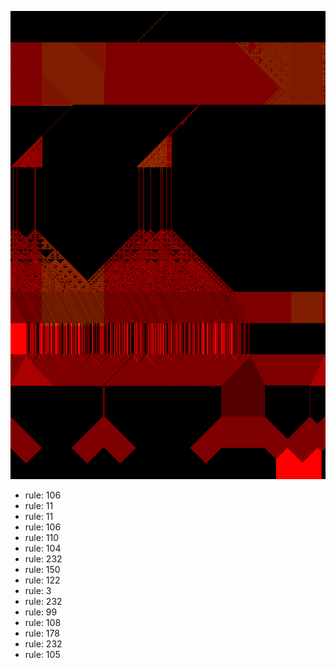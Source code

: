 ![photo](./output.png) 
 * rule: 106
* rule: 11
* rule: 11
* rule: 106
* rule: 110
* rule: 104
* rule: 232
* rule: 150
* rule: 122
* rule: 3
* rule: 232
* rule: 99
* rule: 108
* rule: 178
* rule: 232
* rule: 105
